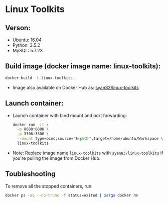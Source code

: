 # Linux Toolkits

## Verson:
  - Ubuntu: 16.04
  - Python: 3.5.2
  - MySQL: 5.7.23

## Build image (docker image name: linux-toolkits):

  ```bash
  docker build -t linux-toolkits .
  ```
  
  - Image also available on Docker Hub as: [syan83/linux-toolkits](https://hub.docker.com/r/syan83/linux-toolkits/)
  
## Launch container:
  
- Launch container with bind mount and port forwarding:
  
  ```bash
  docker run -it \
    -p 8888:8888 \
    -p 3306:3306 \
    --mount type=bind,source="$(pwd)",target=/home/ubuntu/Workspace \
    linux-toolkits
  ```
  
- Note: Replace image name `linux-toolkits` with `syan83/linux-toolkits` if you're pulling the image from Docker Hub.

## Toubleshooting

  To remove all the stopped containers, run:
  
  ```bash
  docker ps -aq --no-trunc -f status=exited | xargs docker rm
  ```

